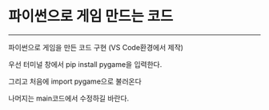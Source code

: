 # 파이썬으로 게임 만드는 코드
------------------------------
파이썬으로 게임을 만든 코드 구현 (VS Code환경에서 제작)

우선 터미널 창에서 pip install pygame을 입력한다.

그리고 처음에 import pygame으로 불러온다

나머지는 main코드에서 수정하길 바란다.
